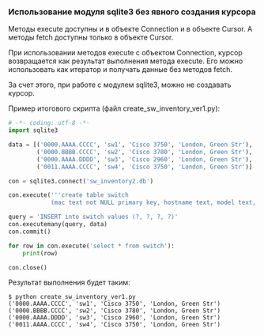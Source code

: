 ### Использование модуля sqlite3 без явного создания курсора

Методы execute доступны и в объекте Connection и в объекте Cursor.
А методы fetch доступны только в объекте Cursor.

При использовании методов execute с объектом Connection, курсор возвращается как результат выполнения метода execute.
Его можно использовать как итератор и получать данные без методов fetch.

За счет этого, при работе с модулем sqlite3, можно не создавать курсор.

Пример итогового скрипта (файл create_sw_inventory_ver1.py):
```python
# -*- coding: utf-8 -*-
import sqlite3

data = [('0000.AAAA.CCCC', 'sw1', 'Cisco 3750', 'London, Green Str'),
        ('0000.BBBB.CCCC', 'sw2', 'Cisco 3780', 'London, Green Str'),
        ('0000.AAAA.DDDD', 'sw3', 'Cisco 2960', 'London, Green Str'),
        ('0011.AAAA.CCCC', 'sw4', 'Cisco 3750', 'London, Green Str')]

con = sqlite3.connect('sw_inventory2.db')

con.execute('''create table switch
            (mac text not NULL primary key, hostname text, model text, location text)''')

query = 'INSERT into switch values (?, ?, ?, ?)'
con.executemany(query, data)
con.commit()

for row in con.execute('select * from switch'):
    print(row)

con.close()

```

Результат выполнения будет таким:
```
$ python create_sw_inventory_ver1.py
('0000.AAAA.CCCC', 'sw1', 'Cisco 3750', 'London, Green Str')
('0000.BBBB.CCCC', 'sw2', 'Cisco 3780', 'London, Green Str')
('0000.AAAA.DDDD', 'sw3', 'Cisco 2960', 'London, Green Str')
('0011.AAAA.CCCC', 'sw4', 'Cisco 3750', 'London, Green Str')
```

